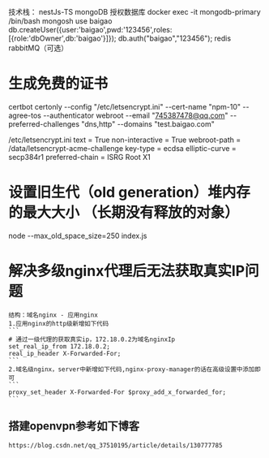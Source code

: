 技术栈：
    nestJs-TS
    mongoDB
        授权数据库
        docker exec -it mongodb-primary /bin/bash
	    mongosh
        use baigao
        db.createUser({user:'baigao',pwd:'123456',roles:[{role:'dbOwner',db:'baigao'}]});
        db.auth("baigao","123456");
    redis
    rabbitMQ（可选）

# 生成免费的证书
certbot certonly --config "/etc/letsencrypt.ini" --cert-name "npm-10" --agree-tos --authenticator webroot --email "745387478@qq.com" --preferred-challenges "dns,http" --domains "test.baigao.com"

/etc/letsencrypt.ini
text = True
non-interactive = True
webroot-path = /data/letsencrypt-acme-challenge
key-type = ecdsa
elliptic-curve = secp384r1
preferred-chain = ISRG Root X1

# 设置旧生代（old generation）堆内存的最大大小 （长期没有释放的对象）
node --max_old_space_size=250 index.js
    
# 解决多级nginx代理后无法获取真实IP问题
    结构：域名nginx - 应用nginx
    1.应用nginx的http级新增如下代码
    ```
    # 通过一级代理的获取真实ip，172.18.0.2为域名nginxIp
    set_real_ip_from 172.18.0.2;
    real_ip_header X-Forwarded-For;
    ```
    2.域名级nginx，server中新增如下代码,nginx-proxy-manager的话在高级设置中添加即可
    ```
    proxy_set_header X-Forwarded-For $proxy_add_x_forwarded_for;
    ```

## 搭建openvpn参考如下博客
    https://blog.csdn.net/qq_37510195/article/details/130777785